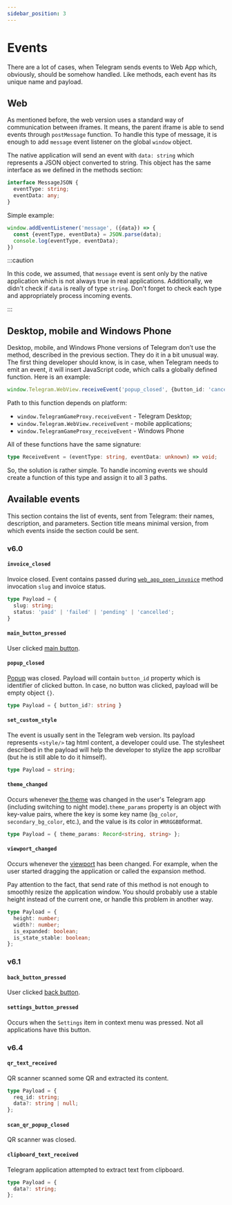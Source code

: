 ```yaml
---
sidebar_position: 3
---
```


# Events

There are a lot of cases, when Telegram sends events to Web App which,
obviously, should be somehow handled. Like methods, each event has its unique
name and payload.

## Web

As mentioned before, the web version uses a standard way of communication
between iframes. It means, the parent iframe is able to send events
through `postMessage` function. To handle this type of message, it is enough to
add `message` event listener on the global `window` object.

The native application will send an event with `data: string` which represents a
JSON object converted to string. This object has the same interface as we
defined in the methods section:

```typescript
interface MessageJSON {
  eventType: string;
  eventData: any;
}
```

Simple example:

```typescript
window.addEventListener('message', ({data}) => {
  const {eventType, eventData} = JSON.parse(data);
  console.log(eventType, eventData);
})
```

:::caution

In this code, we assumed, that `message` event is sent only by the native
application which is not always true in real applications. Additionally, we
didn't check if `data` is really of type `string`. Don't forget to check each
type and appropriately process incoming events.

:::

## Desktop, mobile and Windows Phone

Desktop, mobile, and Windows Phone versions of Telegram don’t use the method,
described in the previous section. They do it in a bit unusual way. The first
thing developer should know, is in case, when Telegram needs to emit an event,
it will insert JavaScript code, which calls a globally defined function. Here is
an example:

```typescript
window.Telegram.WebView.receiveEvent('popup_closed', {button_id: 'cancel'});
```

Path to this function depends on platform:

- `window.TelegramGameProxy.receiveEvent` - Telegram Desktop;
- `window.Telegram.WebView.receiveEvent` - mobile applications;
- `window.TelegramGameProxy_receiveEvent` - Windows Phone

All of these functions have the same signature:

```typescript
type ReceiveEvent = (eventType: string, eventData: unknown) => void;
```

So, the solution is rather simple. To handle incoming events we should create a
function of this type and assign it to all 3 paths.

## Available events

This section contains the list of events, sent from Telegram: their names,
description, and parameters. Section title means minimal version, from which
events inside the section could be sent.

### v6.0

#### `invoice_closed`

Invoice closed. Event contains passed
during [`web_app_open_invoice`](methods#web_app_open_invoice) method
invocation `slug` and invoice status.

```typescript
type Payload = {
  slug: string;
  status: 'paid' | 'failed' | 'pending' | 'cancelled';
}
```

#### `main_button_pressed`

User clicked [main button](../features/main-button).

#### `popup_closed`

[Popup](../features/popup) was closed. Payload will contain `button_id` property
which is identifier of clicked button. In case, no button was clicked, payload
will be empty object `{}`.

```typescript
type Payload = { button_id?: string }
```

#### `set_custom_style`

The event is usually sent in the Telegram web version. Its payload
represents `<style/>` tag html content, a developer could use. The stylesheet
described in the payload will help the developer to stylize the app scrollbar
(but he is still able to do it himself).

```typescript
type Payload = string;
```

#### `theme_changed`

Occurs whenever [the theme](../features/theme) was changed in the user's
Telegram app (including switching to night mode).`theme_params` property is an
object with key-value pairs, where the key is some key
name (`bg_color`, `secondary_bg_color`, etc.), and the value is its color
in `#RRGGBB`format.

```typescript
type Payload = { theme_params: Record<string, string> };
```

#### `viewport_changed`

Occurs whenever the [viewport](../features/viewport) has been changed. For
example, when the user started dragging the application or called the expansion
method.

Pay attention to the fact, that send rate of this method is not enough to
smoothly resize the application window. You should probably use a stable height
instead of the current one, or handle this problem in another way.

```typescript
type Payload = {
  height: number;
  width?: number;
  is_expanded: boolean;
  is_state_stable: boolean;
};
```

### v6.1

#### `back_button_pressed`

User clicked [back button](../features/back-button).

#### `settings_button_pressed`

Occurs when the `Settings` item in context menu was pressed. Not all
applications have this button.

### v6.4

#### `qr_text_received`

QR scanner scanned some QR and extracted its content.

```typescript
type Payload = {
  req_id: string;
  data?: string | null;
};
```

#### `scan_qr_popup_closed`

QR scanner was closed.

#### `clipboard_text_received`

Telegram application attempted to extract text from clipboard.

```typescript
type Payload = {
  data?: string;
};
```